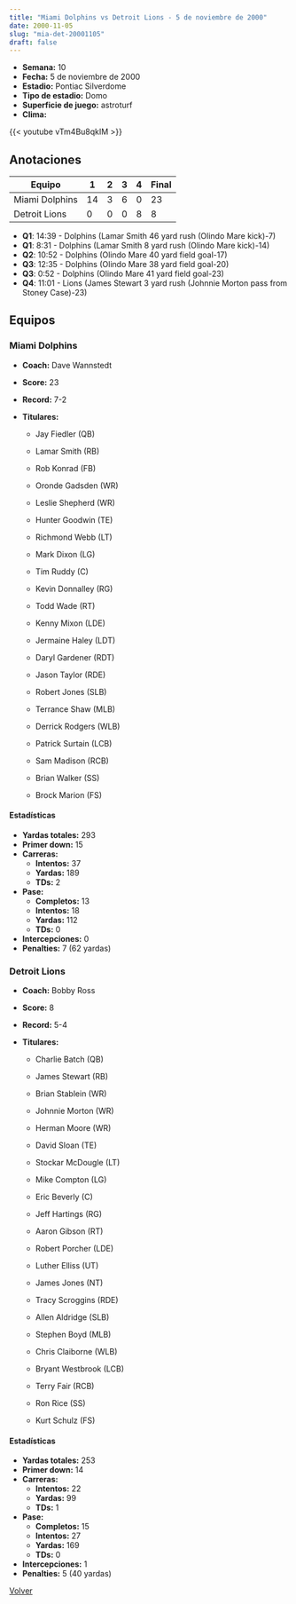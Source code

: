 ```yaml
---
title: "Miami Dolphins vs Detroit Lions - 5 de noviembre de 2000"
date: 2000-11-05
slug: "mia-det-20001105"
draft: false
---
```


- **Semana:** 10
- **Fecha:** 5 de noviembre de 2000
- **Estadio:** Pontiac Silverdome
- **Tipo de estadio:** Domo
- **Superficie de juego:** astroturf
- **Clima:** 


{{< youtube vTm4Bu8qkIM >}}


## Anotaciones
| Equipo | 1 | 2 | 3 | 4 | Final |
|--------|---|---|---|---|-------|
| Miami Dolphins  | 14 | 3 | 6 | 0  | 23 |
| Detroit Lions  | 0 | 0 | 0 | 8  | 8 |
- **Q1**: 14:39 - Dolphins (Lamar Smith 46 yard rush (Olindo Mare kick)-7)
- **Q1**: 8:31 - Dolphins (Lamar Smith 8 yard rush (Olindo Mare kick)-14)
- **Q2**: 10:52 - Dolphins (Olindo Mare 40 yard field goal-17)
- **Q3**: 12:35 - Dolphins (Olindo Mare 38 yard field goal-20)
- **Q3**: 0:52 - Dolphins (Olindo Mare 41 yard field goal-23)
- **Q4**: 11:01 - Lions (James Stewart 3 yard rush (Johnnie Morton pass from Stoney Case)-23)


## Equipos


### Miami Dolphins
* **Coach:** Dave Wannstedt
* **Score:** 23
* **Record:** 7-2
* **Titulares:** 

  * Jay Fiedler (QB) 

  * Lamar Smith (RB) 

  * Rob Konrad (FB) 

  * Oronde Gadsden (WR) 

  * Leslie Shepherd (WR) 

  * Hunter Goodwin (TE) 

  * Richmond Webb (LT) 

  * Mark Dixon (LG) 

  * Tim Ruddy (C) 

  * Kevin Donnalley (RG) 

  * Todd Wade (RT) 

  * Kenny Mixon (LDE) 

  * Jermaine Haley (LDT) 

  * Daryl Gardener (RDT) 

  * Jason Taylor (RDE) 

  * Robert Jones (SLB) 

  * Terrance Shaw (MLB) 

  * Derrick Rodgers (WLB) 

  * Patrick Surtain (LCB) 

  * Sam Madison (RCB) 

  * Brian Walker (SS) 

  * Brock Marion (FS) 

#### Estadísticas
* **Yardas totales:** 293
* **Primer down:** 15
* **Carreras:**
  * **Intentos:** 37
  * **Yardas:** 189
  * **TDs:** 2
* **Pase:**
  * **Completos:** 13
  * **Intentos:** 18
  * **Yardas:** 112
  * **TDs:** 0
* **Intercepciones:** 0
* **Penalties:** 7 (62 yardas)

### Detroit Lions
* **Coach:** Bobby Ross
* **Score:** 8
* **Record:** 5-4
* **Titulares:** 

  * Charlie Batch (QB) 

  * James Stewart (RB) 

  * Brian Stablein (WR) 

  * Johnnie Morton (WR) 

  * Herman Moore (WR) 

  * David Sloan (TE) 

  * Stockar McDougle (LT) 

  * Mike Compton (LG) 

  * Eric Beverly (C) 

  * Jeff Hartings (RG) 

  * Aaron Gibson (RT) 

  * Robert Porcher (LDE) 

  * Luther Elliss (UT) 

  * James Jones (NT) 

  * Tracy Scroggins (RDE) 

  * Allen Aldridge (SLB) 

  * Stephen Boyd (MLB) 

  * Chris Claiborne (WLB) 

  * Bryant Westbrook (LCB) 

  * Terry Fair (RCB) 

  * Ron Rice (SS) 

  * Kurt Schulz (FS) 

#### Estadísticas
* **Yardas totales:** 253
* **Primer down:** 14
* **Carreras:**
  * **Intentos:** 22
  * **Yardas:** 99
  * **TDs:** 1
* **Pase:**
  * **Completos:** 15
  * **Intentos:** 27
  * **Yardas:** 169
  * **TDs:** 0
* **Intercepciones:** 1
* **Penalties:** 5 (40 yardas)


[Volver](/historia/2000)
